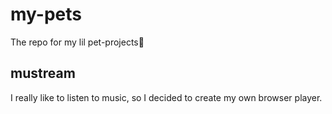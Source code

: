 # my-pets
The repo for my lil pet-projects🐾
## mustream
I really like to listen to music, so I decided to create my own browser player.